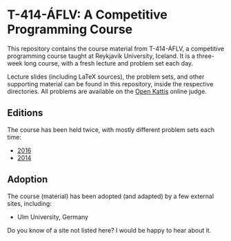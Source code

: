 # T-414-ÁFLV: A Competitive Programming Course

This repository contains the course material from T-414-ÁFLV, a competitive
programming course taught at Reykjavík University, Iceland. It is a three-week
long course, with a fresh lecture and problem set each day.

Lecture slides (including LaTeX sources), the problem sets, and other
supporting material can be found in this repository, inside the respective
directories. All problems are available on the [Open
Kattis](https://open.kattis.com/) online judge.

## Editions
The course has been held twice, with mostly different problem sets each time:

- [2016](https://github.com/SuprDewd/T-414-AFLV/tree/2016)
- [2014](https://github.com/SuprDewd/T-414-AFLV/tree/2014)

## Adoption
The course (material) has been adopted (and adapted) by a few external sites, including:
- Ulm University, Germany

Do you know of a site not listed here? I would be happy to hear about it.
